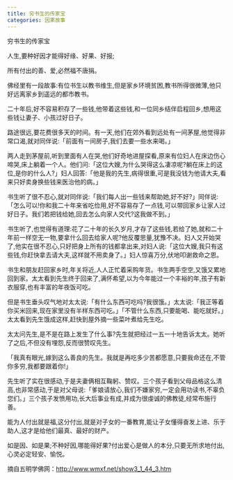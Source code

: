 ```yaml
---
title: 穷书生的传家宝
categories: 因果故事
---
```



	   
穷书生的传家宝

人生,要种好因才能得好缘、好果、好报;

所有付出的善、爱,必然福不唐捐。

佛经里有一段故事:有位书生以教书维生,但是家乡环境贫困,教书所得很微薄,他只好远离家乡到遥远的都市教书。

二十年后,好不容易积存了一些钱,他带着这些钱,和一位同乡结伴启程回乡,想用这些钱让妻子、小孩过好日子。

路途很远,要花费很多天的时间。有一天,他们在郊外看到远处有一间茅屋,他觉得非常口渴,就对同伴说:「前面有一间房子,我们去要一些水来喝。」

两人走到茅屋前,听到里面有人在哭,他们好奇地进屋探看,原来有位妇人在床边伤心啼哭,床上躺着一个人。他们问:「这位大嫂,为什么哭得这么凄凉呢?躺在床上的这位,是你的什么人?」妇人回答:「他是我的先生,病得很重,可是我没钱为他请大夫,看来只好卖身换些钱来医治他的病。」

书生听了很不忍心,就对同伴说:「我们每人出一些钱来帮助她,好不好?」同伴说:「怎么可以!你和我二十年来省吃俭用,好不容易存了一点钱,可以带回家乡让家人过好日子。我们若把钱给她,回去怎么向家人交代?这我做不到。」

书生听了,也觉得有道理:花了二十年的长久岁月,才存了这些钱,若给了她,就和二十年前一样空无一物,要拿什么回去给家人呢?他反覆思量,犹豫不决。妇人又开始哭了,他实在很不忍心,只好把身上所有的钱都拿出来,对妇人说:「这位大嫂,我只有这些钱,你赶快拿去请大夫,这样就不用卖身了。」妇人惊喜万分,伏地叩谢救命之恩。

书生和朋友赶回家乡时,年关将近,人人正忙着采购年货。书生两手空空,又饿又累地回到家。太太看到先生终于回来了,满怀希望,以为今年能过一个丰裕的年,孩子有新衣服穿,也有丰富的年夜饭可吃。

但是书生垂头叹气地对太太说:「有什么东西可吃吗?我很饿。」太太说:「我正等着你买米回来,现在家里没有半样东西可吃。」「不管什么东西,只要能喝、能吃就好。」太太看到先生饿成这样,赶快到屋外摘一些菜叶煮给先生吃。

太太问先生,是不是在路上发生了什么事?先生就把经过一五一十地告诉太太。她听了之后,不但没有埋怨,反而很赞叹先生。

「我真有眼光,嫁到这么善良的先生。我就是再吃多少苦都愿意,只要我命还在,不管你多穷,我都要跟着你!」

先生听了实在很感动,于是夫妻俩相互鞠躬、赞叹。三个孩子看到父母品格这么清高,也非常感动,于是对父母说:「爹娘请放心,我们不嫌家穷,一定会用功读书,不辜负您们。」三个孩子发愤用功,长大后事业有成,并成为很虔诚的佛教徒,经常布施行善。

能为人付出就是福,这分付出,就是对子女的一番教育,能让子女懂得奋发上进、乐于助人,这才是给他们最真、最好的财产。

如是因、如是果;不种好因,哪能得好果?付出爱心是做人的本分,只要无所求地付出,心灵必定轻安、愉悦。
　 　

摘自五明学佛网：http://www.wmxf.net/show3_1_44_3.htm